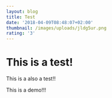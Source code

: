 ```yaml
---
layout: blog
title: Test
date: '2018-04-09T08:48:07+02:00'
thumbnail: /images/uploads/jldg5ur.png
rating: '3'
---
```

# This is a test!

This is a also a test!!

This is a demo!!!
